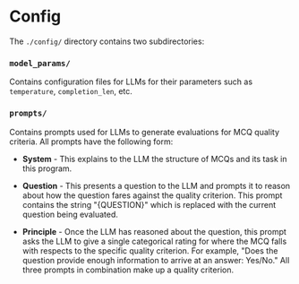 # Config

The ``./config/`` directory contains two subdirectories:

### ``model_params/`` 

Contains configuration files for LLMs for their parameters such as ``temperature``, ``completion_len``, etc.

### ``prompts/`` 

Contains prompts used for LLMs to generate evaluations for MCQ quality criteria. All prompts have the following form:

- **System** - This explains to the LLM the structure of MCQs and its task in this program.

- **Question** - This presents a question to the LLM and prompts it to reason about how the question fares against the quality criterion. This prompt contains the string "{QUESTION}" which is replaced with the current question being evaluated.

- **Principle** - Once the LLM has reasoned about the question, this prompt asks the LLM to give a single categorical rating for where the MCQ falls with respects to the specific quality criterion. For example, "Does the question provide enough information to arrive at an answer: Yes/No."
All three prompts in combination make up a quality criterion.
